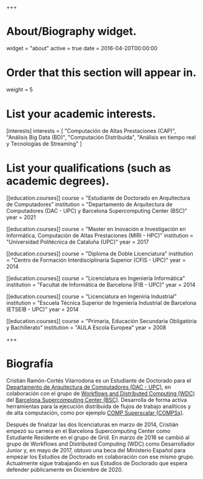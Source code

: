 +++
# About/Biography widget.
widget = "about"
active = true
date = 2016-04-20T00:00:00

# Order that this section will appear in.
weight = 5

# List your academic interests.
[interests]
  interests = [
    "Computación de Altas Prestaciones (CAP)",
    "Análisis Big Data (BD)",
    "Computación Distribuida",
    "Análisis en tiempo real y Tecnologías de Streaming"
  ]

# List your qualifications (such as academic degrees).
[[education.courses]]
  course = "Estudiante de Doctorado en Arquitectura de Computadores"
  institution = "Departamento de Arquitectura de Computadores (DAC - UPC) y Barcelona Supercomputing Center (BSC)"
  year = 2021

[[education.courses]]
  course = "Master en Inovación e Investigación en Informática, Computación de Altas Prestaciones (MIRI - HPC)"
  institution = "Universidad Politécnica de Cataluña (UPC)"
  year = 2017

[[education.courses]]
  course = "Diploma de Doble Licenciatura"
  institution = "Centro de Formación Interdisciplinaria Superior (CFIS - UPC)"
  year = 2014

[[education.courses]]
  course = "Licenciatura en Ingeniería Informática"
  institution = "Facultat de Informática de Barcelona (FIB - UPC)"
  year = 2014

[[education.courses]]
  course = "Licenciatura en Ingeniría Industrial"
  institution = "Escuela Técnica Superior de Ingeniería Industrial de Barcelona (ETSEIB - UPC)"
  year = 2014

[[education.courses]]
  course = "Primaria, Educación Secundaria Obligatória y Bachillerato"
  institution = "AULA Escola Europea"
  year = 2008
 
+++

# Biografía

Cristián Ramón-Cortés Vilarrodona es un Estudiante de Doctorado para el <a href="http://www.ac.upc.edu/es" target="_blank">Departamento de Arquitectura de Computadores (DAC - UPC)</a>, en colaboración con el grupo de <a href="https://www.bsc.es/discover-bsc/organisation/scientific-structure/workflows-and-distributed-computing" target="_blank">Workflows and Distributed Computing (WDC)</a> del <a href="https://www.bsc.es/" target="_blank">Barcelona Supercomputing Center (BSC)</a>. Desarrolla de forma activa herramientas para la ejecución distribuida de flujos de trabajo analíticos y de alta computación, como por ejemplo <a href="http://compss.bsc.es" target="_blank">COMP Superscalar (COMPSs)</a>.

Después de finalizar las dos licenciaturas en marzo de 2014, Cristián empezó su carrera en el Barcelona Supercomputing Center como Estudiante Residente en el grupo de Grid. En marzo de 2016 se cambió al grupo de Workflows and Distributed Computing (WDC) como Desarrollador Junior y, en mayo de 2017, obtuvo una beca del Ministerio Español para empezar los Estudios de Doctorado en colaboración con ese mismo grupo. Actualmente sigue trabajando en sus Estudios de Doctorado que espera defender públicamente en Diciembre de 2020.

